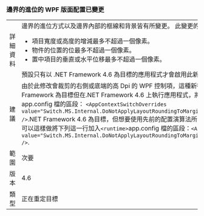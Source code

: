 ### <a name="wpf-layout-rounding-of-margins-has-changed"></a>邊界的進位的 WPF 版面配置已變更

|   |   |
|---|---|
|詳細資料|邊界的進位方式以及邊界內部的框線和背景皆有所變更。 此變更的結果：<ul><li>項目寬度或高度的增減最多不超過一個像素。</li><li>物件的位置的位最多不超過一個像素。</li><li>置中項目的垂直或水平位移最多不超過一個像素。</li></ul>預設只有以 .NET Framework 4.6 為目標的應用程式才會啟用此新版面配置。|
|建議|由於此修改會裁剪的右側或底端的高 Dpi 的 WPF 控制項，這種新行為可以選擇以舊版.NET Framework 為目標但在.NET Framework 4.6 上執行應用程式，將下列這一行加入<code>&lt;runtime&gt;</code> app.config 檔的區段： <code>&lt;AppContextSwitchOverrides value=&quot;Switch.MS.Internal.DoNotApplyLayoutRoundingToMarginsAndBorderThickness=false&quot; /&gt;</code>.NET Framework 4.6 為目標，但想要使用先前的配置演算法所呈現的 WPF 控制項的應用程式可以這樣做將下列這一行加入<code>&lt;runtime&gt;</code>app.config 檔的區段：<code>&lt;AppContextSwitchOverrides value=&quot;Switch.MS.Internal.DoNotApplyLayoutRoundingToMarginsAndBorderThickness=true&quot; /&gt;</code>.|
|範圍|次要|
|版本|4.6|
|類型|正在重定目標|

